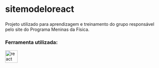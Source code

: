# sitemodeloreact

###

Projeto utilizado para aprendizagem e treinamento do grupo responsável pelo site do Programa Meninas da Física.

###

<h3 align="left">Ferramenta utilizada:</h3>
<a href="https://www.react.com" target="_blank"> <img src="https://camo.githubusercontent.com/abd19bd0c5030c8d874ed7073f1815d777004451d5967c447386840b80624569/68747470733a2f2f63646e2e61757468302e636f6d2f626c6f672f72656163742d6a732f72656163742e706e67" alt="react" width="40" height="40"/> </a>
